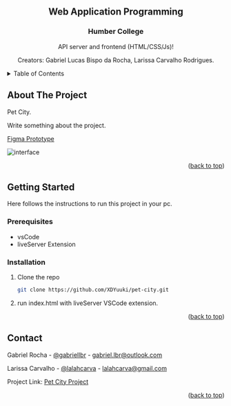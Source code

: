 <!-- PROJECT LOGO -->
<br />
<div align="center">
  <h2 align="center">Web Application Programming</h3>
  <h3 align="center">Humber College</h3>

  <p align="center">
    API server and frontend (HTML/CSS/Js)!
  </p>
  <p alight="center">
    Creators: Gabriel Lucas Bispo da Rocha, Larissa Carvalho Rodrigues.
  </p>
  
</div>



<!-- TABLE OF CONTENTS -->
<details>
  <summary>Table of Contents</summary>
  <ol>
    <li>
      <a href="#about-the-project">About The Project</a>
    </li>
    <li>
      <a href="#getting-started">Getting Started</a>
      <ul>
        <li><a href="#prerequisites">Prerequisites</a></li>
        <li><a href="#installation">Installation</a></li>
      </ul>
    </li>
    <li>
      <a href="#Contact">Contact</a>
    </li>
  </ol>
</details>


<!-- ABOUT THE PROJECT -->
## About The Project
Pet City.

Write something about the project.

[Figma Prototype](https://www.figma.com/file/NlaVqKLlihR7KF1GhRkG8Z/Pet_City?type=design&node-id=0-1&t=gNZkuxdNxZW4sR4n-0)


![interface](./assets/Home-landing-page-example.svg)

<p align="right">(<a href="#readme-top">back to top</a>)</p>


<!-- GETTING STARTED -->
## Getting Started

Here follows the instructions to run this project in your pc.

### Prerequisites

* vsCode
* liveServer Extension

### Installation

1. Clone the repo
   ```sh
   git clone https://github.com/XDYuuki/pet-city.git
   ```
2. run index.html with liveServer VSCode extension.

<p align="right">(<a href="#readme-top">back to top</a>)</p>


<!-- CONTACT -->
## Contact

Gabriel Rocha - [@gabriellbr](https://www.linkedin.com/in/gabriellbr/) - gabriel.lbr@outlook.com

Larissa Carvalho - [@lalahcarva](https://github.com/lalahcarva) - lalahcarva@gmail.com

Project Link: [Pet City Project](https://github.com/XDYuuki/pet-city.git)

<p align="right">(<a href="#readme-top">back to top</a>)</p>


[linkedin-gabriel]: https://www.linkedin.com/in/gabriellbr/
[linkedin-larissa]: https://www.linkedin.com/in/larissacr/
[Bootstrap-url]: https://getbootstrap.com
